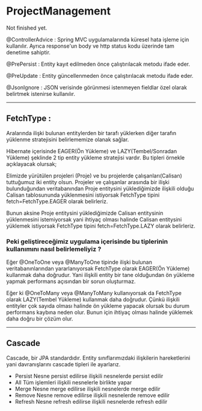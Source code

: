 # ProjectManagement


Not finished yet.


@ControllerAdvice : Spring MVC uygulamalarında küresel hata işleme için kullanılır. Ayrıca response'un body ve http status kodu üzerinde tam denetime sahiptir.

@PrePersist : Entity kayıt edilmeden önce çalıştırılacak metodu ifade eder.

@PreUpdate : Entity güncellenmeden önce çalıştırılacak metodu ifade eder.

@JsonIgnore : JSON verisinde görünmesi istenmeyen fieldlar özel olarak belirtmek istenirse kullanılır.


------------------ 

## FetchType : 

Aralarında ilişki bulunan entitylerden bir tarafı yüklerken diğer tarafın yüklenme stratejisini belirlememize olanak sağlar.

Hibernate içerisinde EAGER(Ön Yükleme) ve LAZY(Tembel/Sonradan Yükleme) şeklinde 2 tip entity yükleme stratejisi vardır. Bu tipleri örnekle açıklayacak olursak;

Elimizde yürütülen projeleri (Proje) ve bu projelerde çalışanları(Calisan) tuttuğumuz iki entity olsun. Projeler ve çalışanlar arasında bir ilişki bulunduğundan veritabanından Proje entitysini yüklediğimizde ilişkili olduğu Calisan tablosununda yüklenmesini istiyorsak FetchType tipini fetch=FetchType.EAGER olarak belirleriz.

Bunun aksine Proje entitysini yüklediğimizde Calisan entitysinin yüklenmesini istemiyorsak yani ihtiyaç olması halinde Calisan entitysini yüklemek istiyorsak FetchType tipini fetch=FetchType.LAZY olarak belirleriz. 


### Peki geliştireceğimiz uygulama içerisinde bu tiplerinin kullanımını nasıl belirlemeliyiz ?

Eğer @OneToOne veya @ManyToOne tipinde ilişki bulunan veritabanınlarından yararlanıyorsak FetchType olarak EAGER(Ön Yükleme) kullanmak daha doğrudur. Yani ilişkili entity bir tane olduğundan ön yükleme yapmak performans açısından bir sorun oluşturmaz.

Eğer ki  @OneToMany veya  @ManyToMany kullanıyorsak da FetchType olarak LAZY(Tembel Yükleme) kullanmak daha doğrudur. Çünkü ilişkili entityler çok sayıda olması halinde ön yükleme yapacak olursak bu durum performans kaybına neden olur. Bunun için ihtiyaç olması halinde yüklemek daha doğru bir çözüm olur.

-----------------------------

## Cascade 

Cascade, bir JPA standardıdır. Entity sınıflarımızdaki ilişkilerin hareketlerini yani davranışlarını cascade tipleri ile ayarlarız.

* Persist	Nesne persist edilirse ilişkili nesnelerde persist edilir
* All	Tüm işlemleri ilişkili nesnelerle birlikte yapar
* Merge	Nesne merge edilirse ilişkili nesnelerde merge edilir
* Remove	Nesne remove edilirse ilişkili nesnelerde remove edilir
* Refresh	Nesne refresh edilirse ilişkili nesnelerde refresh edilir
